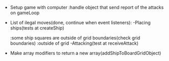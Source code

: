 <!-- - Import babel to make E6 import usable -->
<!-- - Test hit function within the Ship factory -->
<!-- - Implement addShipToBoardGrid -->
<!-- - Implement receiveAttackFromPlayer: 
Gameboards should have a receiveAttack function that takes a pair of coordinates, determines whether or not the attack hit a ship and then sends the ‘hit’ function to the correct ship, or records the coordinates of the missed shot.
 - Implement test -->
 <!-- - Debug findSHipIndexByName (returning -1) -->
 <!-- - Implement removeShipFromShipsArray -->
 <!-- - Test isPlayerDefeated -->
 <!-- - Test removeSquare... refactor works -->
<!-- Add event listener check -->
<!-- - How to change event listener gameboard everytime a player is swapped(check tic tac toe) -->
<!-- - Attach gameboard to each player(make function createPlayer? and putting createGameboard inside?) -->
 <!-- - switchBoards not switching boards -->
<!-- - _boardGrid not being marked correctly -->
<!-- - Player 2 rendering needs to be backwards
  :divide in 8 arrays and reverse the arrays to later join them? -->
<!-- - Even if hit ship is false, mark is as hit -->

- Setup game with computer
  :handle object that send report of the attacks on gameLoop


 - List of ilegal moves(done, continue when event listeners):
  -Placing ships(tests at createShip)
    <!-- :an already filled square(check if square has class ship) -->
    :some ship squares are outside of grid boundaries(check grid boundaries)
    :outside of grid
  -Attacking(test at receiveAttack)
    <!-- :an already attacked square(check hit in boardgrid) -->

 - Make array modifiers to return a new array(addShipToBoardGridObject)